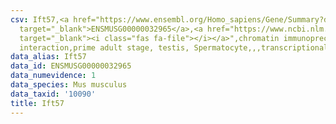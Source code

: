 ```yaml
---
csv: Ift57,<a href="https://www.ensembl.org/Homo_sapiens/Gene/Summary?db=core;g=ENSMUSG00000032965"
  target="_blank">ENSMUSG00000032965</a>,<a href="https://www.ncbi.nlm.nih.gov/pubmed/25450459"
  target="_blank"><i class="fas fa-file"></i></a>",chromatin immunoprecipitation assay,direct
  interaction,prime adult stage, testis, Spermatocyte,,,transcriptional regulation,
data_alias: Ift57
data_id: ENSMUSG00000032965
data_numevidence: 1
data_species: Mus musculus
data_taxid: '10090'
title: Ift57
---
```

